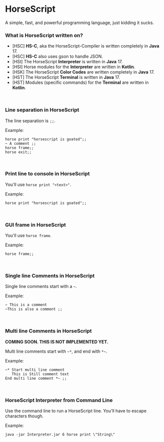 # HorseScript
A simple, fast, and powerful programming language, just kidding it sucks.


### What is HorseScript written on?
- [HSC] **HS-C**, aka the HorseScript-Compiler is written completely in **Java** 17.
- [HSC] **HS-C** also uses gson to handle JSON.
- [HSI] The HorseScript **Interpreter** is written in **Java** 17.
- [HSI] Horse modules for the **Interpreter** are written in **Kotlin**.
- [HSK] The HorseScript **Color Codes** are written completely in **Java** 17.
- [HST] The HorseScript **Terminal** is written in **Java** 17.
- [HST] Modules (specific commands) for the **Terminal** are written in **Kotlin**.


<br>


### Line separation in HorseScript
The line separation is `;;`.

Example:
```horsescript
horse print "horsescript is goated";;
~ A comment ;;
horse frame;;
horse exit;;
```
<br>


### Print line to console in HorseScript
You'll use `horse print "<text>"`.

Example:
```horsescript
horse print "horsescript is goated";;
```
<br>

### GUI frame in HorseScript
You'll use `horse frame`.

Example:
```horsescript
horse frame;;
```
<br>


### Single line Comments in HorseScript
Single line comments start with a `~`.

Example:
```horsescript
~ This is a comment
~This is also a comment ;;
```
<br>


### Multi line Comments in HorseScript
**COMING SOON. THIS IS NOT IMPLEMENTED YET.**

Multi line comments start with `~*`, and end with `*~`.

Example:
```horsescript
~* Start multi line comment
   This is Still comment text
End multi line comment *~ ;;
```
<br>


### HorseScript Interpreter from Command Line
Use the command line to run a HorseScript line. You'll have to escape characters though.


Example:
```shell
java -jar Interpreter.jar 6 horse print \"String\"
```